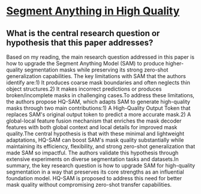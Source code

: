 # [Segment Anything in High Quality](https://arxiv.org/abs/2306.01567)

## What is the central research question or hypothesis that this paper addresses?

Based on my reading, the main research question addressed in this paper is how to upgrade the Segment Anything Model (SAM) to produce higher-quality segmentation masks while preserving its strong zero-shot generalization capabilities. The key limitations with SAM that the authors identify are:1) It produces coarse mask boundaries and often neglects thin object structures.2) It makes incorrect predictions or produces broken/incomplete masks in challenging cases.To address these limitations, the authors propose HQ-SAM, which adapts SAM to generate high-quality masks through two main contributions:1) A High-Quality Output Token that replaces SAM's original output token to predict a more accurate mask.2) A global-local feature fusion mechanism that enriches the mask decoder features with both global context and local details for improved mask quality.The central hypothesis is that with these minimal and lightweight adaptations, HQ-SAM can boost SAM's mask quality substantially while maintaining its efficiency, flexibility, and strong zero-shot generalization that made SAM so impactful. The authors validate this hypothesis through extensive experiments on diverse segmentation tasks and datasets.In summary, the key research question is how to upgrade SAM for high-quality segmentation in a way that preserves its core strengths as an influential foundation model. HQ-SAM is proposed to address this need for better mask quality without compromising zero-shot transfer capabilities.
